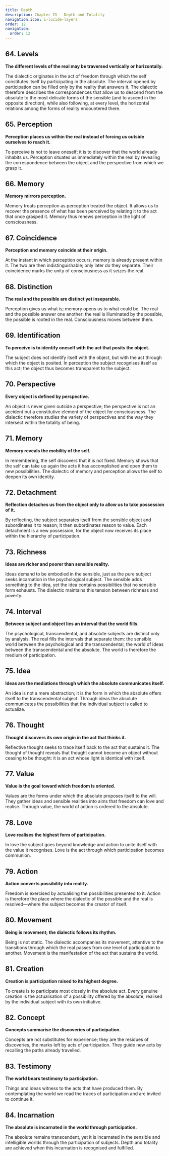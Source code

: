 ```yaml
---
title: Depth
description: Chapter IV - Depth and Totality
navigation.icon: i-lucide-layers
order: 12
navigation:
  order: 12
---
```


## 64. Levels
**The different levels of the real may be traversed vertically or horizontally.**

The dialectic originates in the act of freedom through which the self constitutes itself by participating in the absolute. The interval opened by participation can be filled only by the reality that answers it. The dialectic therefore describes the correspondences that allow us to descend from the absolute to the most delicate forms of the sensible (and to ascend in the opposite direction), while also following, at every level, the horizontal relations among the forms of reality encountered there.

## 65. Perception
**Perception places us within the real instead of forcing us outside ourselves to reach it.**

To perceive is not to leave oneself; it is to discover that the world already inhabits us. Perception situates us immediately within the real by revealing the correspondence between the object and the perspective from which we grasp it.

## 66. Memory
**Memory mirrors perception.**

Memory treats perception as perception treated the object. It allows us to recover the presence of what has been perceived by relating it to the act that once grasped it. Memory thus renews perception in the light of consciousness.

## 67. Coincidence
**Perception and memory coincide at their origin.**

At the instant in which perception occurs, memory is already present within it. The two are then indistinguishable; only later do they separate. Their coincidence marks the unity of consciousness as it seizes the real.

## 68. Distinction
**The real and the possible are distinct yet inseparable.**

Perception gives us what is; memory opens us to what could be. The real and the possible answer one another: the real is illuminated by the possible, the possible is rooted in the real. Consciousness moves between them.

## 69. Identification
**To perceive is to identify oneself with the act that posits the object.**

The subject does not identify itself with the object, but with the act through which the object is posited. In perception the subject recognises itself as this act; the object thus becomes transparent to the subject.

## 70. Perspective
**Every object is defined by perspective.**

An object is never given outside a perspective; the perspective is not an accident but a constitutive element of the object for consciousness. The dialectic therefore studies the variety of perspectives and the way they intersect within the totality of being.

## 71. Memory
**Memory reveals the mobility of the self.**

In remembering, the self discovers that it is not fixed. Memory shows that the self can take up again the acts it has accomplished and open them to new possibilities. The dialectic of memory and perception allows the self to deepen its own identity.

## 72. Detachment
**Reflection detaches us from the object only to allow us to take possession of it.**

By reflecting, the subject separates itself from the sensible object and subordinates it to reason; it then subordinates reason to value. Each detachment is a new possession, for the object now receives its place within the hierarchy of participation.

## 73. Richness
**Ideas are richer and poorer than sensible reality.**

Ideas demand to be embodied in the sensible, just as the pure subject seeks incarnation in the psychological subject. The sensible adds something to the idea, yet the idea contains possibilities that no sensible form exhausts. The dialectic maintains this tension between richness and poverty.

## 74. Interval
**Between subject and object lies an interval that the world fills.**

The psychological, transcendental, and absolute subjects are distinct only by analysis. The real fills the intervals that separate them: the sensible world between the psychological and the transcendental, the world of ideas between the transcendental and the absolute. The world is therefore the medium of participation.

## 75. Idea
**Ideas are the mediations through which the absolute communicates itself.**

An idea is not a mere abstraction; it is the form in which the absolute offers itself to the transcendental subject. Through ideas the absolute communicates the possibilities that the individual subject is called to actualize.

## 76. Thought
**Thought discovers its own origin in the act that thinks it.**

Reflective thought seeks to trace itself back to the act that sustains it. The thought of thought reveals that thought cannot become an object without ceasing to be thought: it is an act whose light is identical with itself.

## 77. Value
**Value is the goal toward which freedom is oriented.**

Values are the forms under which the absolute proposes itself to the will. They gather ideas and sensible realities into aims that freedom can love and realise. Through value, the world of action is ordered to the absolute.

## 78. Love
**Love realises the highest form of participation.**

In love the subject goes beyond knowledge and action to unite itself with the value it recognises. Love is the act through which participation becomes communion.

## 79. Action
**Action converts possibility into reality.**

Freedom is exercised by actualising the possibilities presented to it. Action is therefore the place where the dialectic of the possible and the real is resolved—where the subject becomes the creator of itself.

## 80. Movement
**Being is movement; the dialectic follows its rhythm.**

Being is not static. The dialectic accompanies its movement, attentive to the transitions through which the real passes from one level of participation to another. Movement is the manifestation of the act that sustains the world.

## 81. Creation
**Creation is participation raised to its highest degree.**

To create is to participate most closely in the absolute act. Every genuine creation is the actualisation of a possibility offered by the absolute, realised by the individual subject with its own initiative.

## 82. Concept
**Concepts summarise the discoveries of participation.**

Concepts are not substitutes for experience; they are the residues of discoveries, the marks left by acts of participation. They guide new acts by recalling the paths already travelled.

## 83. Testimony
**The world bears testimony to participation.**

Things and ideas witness to the acts that have produced them. By contemplating the world we read the traces of participation and are invited to continue it.

## 84. Incarnation
**The absolute is incarnated in the world through participation.**

The absolute remains transcendent, yet it is incarnated in the sensible and intelligible worlds through the participation of subjects. Depth and totality are achieved when this incarnation is recognised and fulfilled.
